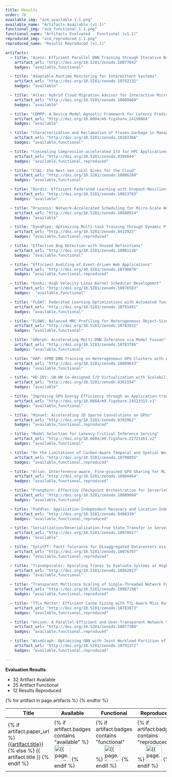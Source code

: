 ```yaml
---
title: Results
order: 70
available_img: "acm_available_1.1.png"
available_name: "Artifacts Available (v1.1)"
functional_img: "acm_functional_1.1.png"
functional_name: "Artifacts Evaluated - Functional (v1.1)"
reproduced_img: "acm_reproduced_1.1.png"
reproduced_name: "Results Reproduced (v1.1)"

artifacts:
  - title: "Aceso: Efficient Parallel DNN Training through Iterative Bottleneck Alleviation"
    artifact_url: "http://doi.org/10.5281/zenodo.10077042"
    badges: "available,functional"

  - title: "Adaptable Runtime Monitoring for Intermittent Systems"
    artifact_url: "http://doi.org/10.5281/zenodo.10792132"
    badges: "available"

  - title: "Atlas: Hybrid Cloud Migration Advisor for Interactive Microservices"
    artifact_url: "http://doi.org/10.5281/zenodo.10080460"
    badges: "available"

  - title: "CDMPP: A Device-Model Agnostic Framework for Latency Prediction of Tensor Programs"
    artifact_url: "http://doi.org/10.6084/m9.figshare.24156084"
    badges: "available"

  - title: "Characterization and Reclamation of Frozen Garbage in Managed FaaS Workloads"
    artifact_url: "http://doi.org/10.5281/zenodo.10103366"
    badges: "available,functional"

  - title: "Concealing Compression-accelerated I/O for HPC Applications through In Situ Task Scheduling"
    artifact_url: "http://doi.org/10.5281/zenodo.8394044"
    badges: "available,functional,reproduced"

  - title: "CSAL: the Next-Gen Local Disks for the Cloud"
    artifact_url: "http://doi.org/10.5281/zenodo.10086260"
    badges: "available,functional"

  - title: "Dordis: Efficient Federated Learning with Dropout-Resilient Differential Privacy"
    artifact_url: "http://doi.org/10.5281/zenodo.10023703"
    badges: "available"

  - title: "Draconis: Network-Accelerated Scheduling for Micro-Scale Workloads"
    artifact_url: "http://doi.org/10.5281/zenodo.10688914"
    badges: "available"

  - title: "DynaPipe: Optimizing Multi-task Training through Dynamic Pipelines"
    artifact_url: "http://doi.org/10.5281/zenodo.8413925"
    badges: "available,functional,reproduced"

  - title: "Effective Bug Detection with Unused Definitions"
    artifact_url: "http://doi.org/10.5281/zenodo.10081116"
    badges: "available,functional"

  - title: "Efficient Auditing of Event-driven Web Applications"
    artifact_url: "http://doi.org/10.5281/zenodo.10790870"
    badges: "available,functional,reproduced"

  - title: "Enoki: High Velocity Linux Kernel Scheduler Development"
    artifact_url: "http://doi.org/10.5281/zenodo.10076583"
    badges:  "available,functional"

  - title: "FLOAT: Federated Learning Optimizations with Automated Tuning"
    artifact_url: "http://doi.org/10.5281/zenodo.10791491"
    badges: "available,functional"

  - title: "FLOWS: Balanced MRC Profiling for Heterogeneous Object-Size Cache"
    artifact_url: "http://doi.org/10.5281/zenodo.10783932"
    badges: "available,functional"

  - title: "GMorph: Accelerating Multi-DNN Inference via Model Fusion"
    artifact_url: "http://doi.org/10.5281/zenodo.10783786"
    badges: "available,functional"

  - title: "HAP: SPMD DNN Training on Heterogeneous GPU Clusters with Automated Program Synthesis"
    artifact_url: "http://doi.org/10.5281/zenodo.10089643"
    badges: "available,functional"

  - title: "HD-IOV: SW-HW Co-designed I/O Virtualization with Scalability and Flexibility for Hyper-Density Cloud"
    artifact_url: "http://doi.org/10.5281/zenodo.8361554"
    badges: "available"

  - title: "Improving GPU Energy Efficiency through an Application-transparent Frequency Scaling Policy with Performance Assurance"
    artifact_url: "http://doi.org/10.6084/m9.figshare.24523315.v1"
    badges: "available,functional"

  - title: "Minuet: Accelerating 3D Sparse Convolutions on GPUs"
    artifact_url: "http://doi.org/10.5281/zenodo.8393982"
    badges: "available,functional,reproduced"

  - title: "Model Selection for Latency-Critical Inference Serving"
    artifact_url: "http://doi.org/10.6084/m9.figshare.22721161.v2"
    badges: "available,functional"

  - title: "On the Limitations of Carbon-Aware Temporal and Spatial Workload Shifting in the Cloud"
    artifact_url: "http://doi.org/10.5281/zenodo.10790855"
    badges: "available,functional,reproduced"

  - title: "Orion: Interference-aware, Fine-grained GPU Sharing for ML Applications"
    artifact_url: "http://doi.org/10.5281/zenodo.10084464"
    badges: "available,functional,reproduced"

  - title: "Pronghorn: Effective Checkpoint Orchestration for Serverless Hot-Starts"
    artifact_url: "http://doi.org/10.5281/zenodo.10089094"
    badges: "available,functional"

  - title: "Puddles: Application-Independent Recovery and Location-Independent Data for Persistent Memory"
    artifact_url: "http://doi.org/10.5281/zenodo.8400339"
    badges: "available,functional,reproduced"

  - title: "Serialization/Deserialization-free State Transfer in Serverless Workflows with RDMA-based Remote Memory Map"
    artifact_url: "http://doi.org/10.5281/zenodo.10078917"
    badges: "available"

  - title: "SplitFT: Fault Tolerance for Disaggregated Datacenters via Remote Memory Logging"
    artifact_url: "http://doi.org/10.5281/zenodo.10076707"
    badges: "available,functional,reproduced"

  - title: "TraceUpscaler: Upscaling Traces to Evaluate Systems at High Load"
    artifact_url: "http://doi.org/10.5281/zenodo.10042017"
    badges: "available,functional"

  - title: "Transparent Multicore Scaling of Single-Threaded Network Functions"
    artifact_url: "http://doi.org/10.5281/zenodo.10087198"
    badges: "available,functional,reproduced"

  - title: "TTLs Matter: Efficient Cache Sizing with TTL-Aware Miss Ratio Curves and Working Set Sizes"
    artifact_url: "http://doi.org/10.5281/zenodo.10783873"
    badges: "available,functional,reproduced"

  - title: "Unison: A Parallel-Efficient and User-Transparent Network Simulation Kernel"
    artifact_url: "http://doi.org/10.5281/zenodo.10077300"
    badges: "available,functional,reproduced"

  - title: "WiseGraph: Optimizing GNN with Joint Workload Partition of Graph and Operations"
    artifact_url: "http://doi.org/10.5281/zenodo.10791372"
    badges: "available,functional,reproduced"

---
```


**Evaluation Results**:

* 32 Artifact Available
* 25 Artifact Functional
* 12 Results Reproduced

<table>
  <thead>
    <tr>
      <th>Title</th>
      <th>Available</th>
      <th>Functional</th>
      <th>Reproduced</th>
      <th>Available at</th>
    </tr>
  </thead>
  <tbody>
  {% for artifact in page.artifacts %}
    <tr>
      <td>
        {% if artifact.paper_url %}
          <a href="{{artifact.paper_url}}" target="_blank">{{artifact.title}}</a>
        {% else %}
          {{ artifact.title }}
        {% endif %}
      </td>
      <td>
        {% if artifact.badges contains "available" %}
          <img src="{{ site.baseurl }}/images/{{ page.available_img }}" alt="{{ page.available_name }}" width="50px">
        {% endif %}
      </td>
      <td>
        {% if artifact.badges contains "functional" %}
          <img src="{{ site.baseurl }}/images/{{ page.functional_img }}" alt="{{ page.functional_name }}" width="50px">
        {% endif %}
      </td>
      <td>
        {% if artifact.badges contains "reproduced" %}
          <img src="{{ site.baseurl }}/images/{{ page.reproduced_img }}" alt="{{ page.reproduced_name }}" width="50px">
        {% endif %}
      </td>
      <td>
        {% if artifact.award %}
          <b>{{ artifact.award }}</b><br>
        {% endif %} {% if artifact.artifact_url %}
          <a href="{{artifact.artifact_url}}" target="_blank">Artifact</a><br>
        {% endif %}
      </td>
    </tr>
    {% endfor %}
  </tbody>
</table>